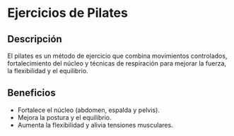 # Ejercicios de Pilates

## Descripción
El pilates es un método de ejercicio que combina movimientos controlados, fortalecimiento del núcleo y técnicas de respiración para mejorar la fuerza, la flexibilidad y el equilibrio.

## Beneficios
- Fortalece el núcleo (abdomen, espalda y pelvis).
- Mejora la postura y el equilibrio.
- Aumenta la flexibilidad y alivia tensiones musculares.
